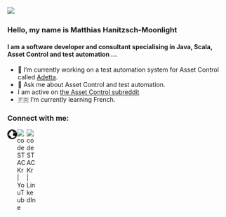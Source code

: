 ![](https://img.shields.io/badge/SKILL-Asset_Control-informational?style=flat&color=2bbc8a)


### Hello, my name is Matthias Hanitzsch-Moonlight

#### I am a software developer and consultant specialising in Java, Scala, Asset Control and test automation ...

- 🔭 I’m currently working on a test automation system for Asset Control called [Adetta][adettasite].
- 💬 Ask me about Asset Control and test automation.
- I am active on [the Asset Control subreddit][subreddit]
- 🇫🇷 I’m currently learning French.


### Connect with me:

[<img align="left" alt="mhmt.io" width="22px" src="https://raw.githubusercontent.com/iconic/open-iconic/master/svg/globe.svg" />][website]
[<img align="left" alt="codeSTACKr | YouTube" width="22px" src="https://cdn.jsdelivr.net/npm/simple-icons@v3/icons/youtube.svg" />][youtube]
[<img align="left" alt="codeSTACKr | LinkedIn" width="22px" src="https://cdn.jsdelivr.net/npm/simple-icons@v3/icons/linkedin.svg" />][linkedin]

<br />

<!--
**mhmtio/mhmtio** is a ✨ _special_ ✨ repository because its `README.md` (this file) appears on your GitHub profile.

Here are some ideas to get you started:

- 🔭 I’m currently working on ...
- 🌱 I’m currently learning ...
- 👯 I’m looking to collaborate on ...
- 🤔 I’m looking for help with ...
- 💬 Ask me about ...
- 📫 How to reach me: ...
- 😄 Pronouns: ...
- ⚡ Fun fact: ...
-->


[website]: https://mhmt.io
[youtube]: https://www.youtube.com/channel/UCTCK8biy6GOUebjji92RXhQ
[linkedin]: https://www.linkedin.com/in/matthiashanitzsch/
[adettasite]: https://terrafino-solutions.com/adetta
[subreddit]: https://reddit.com/r/asset_control
